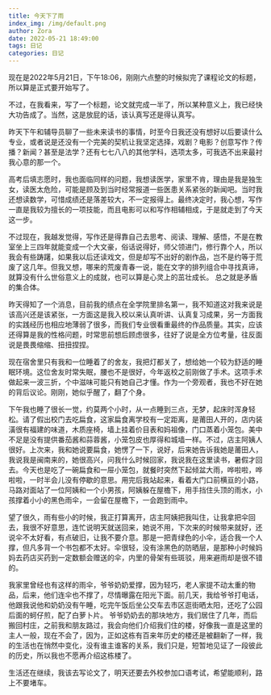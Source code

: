 ```yaml
---
title: 今天下了雨
index_img: /img/default.png
author: Zora
date: 2022-05-21 18:49:00
tags: 日记
categories: 日记
---
```


现在是2022年5月21日，下午18:06，刚刚六点整的时候拟完了课程论文的标题，所以算是正式要开始写了。

不过，在我看来，写了一个标题，论文就完成一半了，所以某种意义上，我已经快大功告成了。当然，这是放屁的话，该认真写还是得认真写。

昨天下午和辅导员聊了一些未来读书的事情，时至今日我还没有想好以后要读什么专业，或者说是还没有一个完美的契机让我坚定选择，戏剧？电影？创意写作？传播？新闻？甚至是法学？还有七七八八的其他学科，选项太多，可我选不出来最衬我心意的那一个。

高考后填志愿时，我也面临同样的问题，我想读医学，家里不肯，理由是我是独生女，读医太危险，可能是顾及到当时经常报道一些医患关系紧张的新闻吧。当时我还想读数学，可惜成绩还是落差较大，不一定报得上。最终决定时，我心想，写作一直是我较为擅长的一项技能，而且电影可以和写作相辅相成，于是就走到了今天这一步。

不过现在，我越发觉得，写作还是得靠自己去思考、阅读、理解、感悟，不是在教室坐上三四年就能变成一个大文豪，俗话说得好，师父领进门，修行靠个人，所以我会有些踌躇，如果我以后还读戏文，但是却写不出好的剧作品，岂不是约等于荒废了这几年。但我又想，哪来的荒废青春一说，能在文字的排列组合中寻找真谛，就算没有什么世俗意义上的成就，也可以算是心灵上的茁壮成长。
总之就是矛盾的集合体。

昨天得知了一个消息，目前我的绩点在全学院里排名第一，我不知道这对我来说是该高兴还是该紧张，一方面这是我入校以来认真听讲、认真复习成果，另一方面我的实践经历也相应地薄弱了很多，而我们专业很看重最终的作品质量。其实，应该还得算是我的性格问题，时常思前想后顾虑很多，往好了说是全方位考量，往反面说是畏畏缩缩、扭扭捏捏。

现在宿舍里只有我和一位睡着了的舍友，我把灯都关了，想给她一个较为舒适的睡眠环境。这位舍友时常失眠，腰也不是很好，今年返校之前刚做了手术。这项手术做起来一波三折，个中滋味可能只有她自己才懂。作为一个旁观者，我也不好在她的背后议论。刚刚，她似乎醒了，翻了个身。

下午我也睡了很长一觉，约莫两个小时，从一点睡到三点，无梦，起床时浑身轻松。请了假出校门去吃扁食，这家扁食离学校有一定距离，是莆田人开的，店内装潢很有福建的味道，木质座椅，墙上挂着价目表和妈祖像，门口蒸着小笼包。美中不足是没有提供番茄酱和蒜蓉酱，小笼包皮也厚得和城墙一样。不过，店主阿姨人很好。上次来，我和她说要扁食，她愣了一下，说好，后来她告诉我她是莆田人，我说我是闽南来的，她很高兴，问我什么时候回家，我说我在这里读书，暑假才回去。今天也是吃了一碗扁食和一屉小笼包，就餐时突然下起倾盆大雨，哗啦啦，哗啦啦，一时半会儿没有停歇的意思。用完后我站起来，看着大门口前横亘的小路，马路对面站了一位阿姨和一个小男孩，阿姨躲在屋檐下，用手挡住头顶的雨水，小孩撑着小小的黑色雨伞，一会留在屋檐下，一会跑到雨中。

望了很久，雨有些小的时候，我正打算离开，店主阿姨把我叫住，让我拿把伞回去，我很不好意思，连忙说明天就送回来，她说不用，下次来的时候带来就好，还说伞不太好看，有点破旧，让我不要介意。那是一把青绿色的小伞，适合我一个人撑，但凡多背一个书包都不太好。伞很轻，没有涂黑色的防晒层，是那种小时候妈妈去药店买药到一定数额会赠送的伞，内里的骨架有些斑驳，用来避雨却是很不错的。

我家里曾经也有这样的雨伞，爷爷奶奶爱撑，因为轻巧，老人家提不动太重的物品，后来，他们连伞也不撑了，尽情曝露在阳光下面。前几天，我给爷爷打电话，他跟我说他和奶奶没有午睡，吃完午饭后坐公交车去市区逛街晒太阳，还吃了公园后面的蚵仔煎，配了白萝卜片。
爷爷奶奶去的那块地方，我们居住了几年，而后搬回村庄，之前我和朋友路过，我会向他们介绍我们住的楼，好像我一直是这里的主人一般，现在不会了，因为，正如这栋有百来年历史的楼还是被翻新了一样，我的生活也在悄然中变化，没有谁主谁客的关系，我们只是，短暂地见证了一段彼此的历史，所以我也不愿再介绍这栋楼了。

生活还在继续，我该去写论文了，明天还要去外校参加口语考试，希望能顺利，路上不要堵车。
